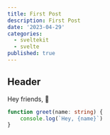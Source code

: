 ```yaml
---
title: First Post
description: First Post
date: '2023-04-29'
categories:
  - sveltekit
  - svelte
published: true
---
```


## Header

Hey friends, 🙌

```ts
function greet(name: string) {
	console.log(`Hey, {name}`)
}
```
